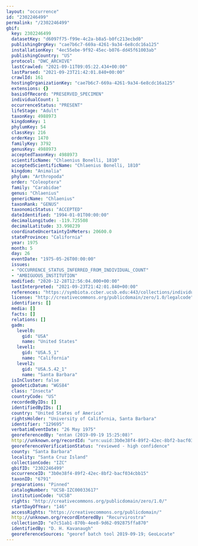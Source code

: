 ```yaml
---
layout: "occurrence"
id: "2302246499"
permalink: "/2302246499"
gbif:
  key: 2302246499
  datasetKey: "d6097f75-f99e-4c2a-b8a5-b0fc213ecbd0"
  publishingOrgKey: "cae7b6c7-669a-4261-9a34-6e8cdc16a125"
  installationKey: "4ec55ebe-9f92-45ec-b076-dd45f61003ab"
  publishingCountry: "US"
  protocol: "DWC_ARCHIVE"
  lastCrawled: "2021-09-11T09:05:22.434+00:00"
  lastParsed: "2021-09-23T21:42:01.840+00:00"
  crawlId: 161
  hostingOrganizationKey: "cae7b6c7-669a-4261-9a34-6e8cdc16a125"
  extensions: {}
  basisOfRecord: "PRESERVED_SPECIMEN"
  individualCount: 1
  occurrenceStatus: "PRESENT"
  lifeStage: "Adult"
  taxonKey: 4988973
  kingdomKey: 1
  phylumKey: 54
  classKey: 216
  orderKey: 1470
  familyKey: 3792
  genusKey: 4988973
  acceptedTaxonKey: 4988973
  scientificName: "Chlaenius Bonelli, 1810"
  acceptedScientificName: "Chlaenius Bonelli, 1810"
  kingdom: "Animalia"
  phylum: "Arthropoda"
  order: "Coleoptera"
  family: "Carabidae"
  genus: "Chlaenius"
  genericName: "Chlaenius"
  taxonRank: "GENUS"
  taxonomicStatus: "ACCEPTED"
  dateIdentified: "1994-01-01T00:00:00"
  decimalLongitude: -119.725508
  decimalLatitude: 33.998239
  coordinateUncertaintyInMeters: 20600.0
  stateProvince: "California"
  year: 1975
  month: 5
  day: 26
  eventDate: "1975-05-26T00:00:00"
  issues:
  - "OCCURRENCE_STATUS_INFERRED_FROM_INDIVIDUAL_COUNT"
  - "AMBIGUOUS_INSTITUTION"
  modified: "2020-12-28T12:56:04.000+00:00"
  lastInterpreted: "2021-09-23T21:42:01.840+00:00"
  references: "https://symbiota.ccber.ucsb.edu:443/collections/individual/index.php?occid=129695"
  license: "http://creativecommons.org/publicdomain/zero/1.0/legalcode"
  identifiers: []
  media: []
  facts: []
  relations: []
  gadm:
    level0:
      gid: "USA"
      name: "United States"
    level1:
      gid: "USA.5_1"
      name: "California"
    level2:
      gid: "USA.5.42_1"
      name: "Santa Barbara"
  isInCluster: false
  geodeticDatum: "WGS84"
  class: "Insecta"
  countryCode: "US"
  recordedByIDs: []
  identifiedByIDs: []
  country: "United States of America"
  rightsHolder: "University of California, Santa Barbara"
  identifier: "129695"
  verbatimEventDate: "26 May 1975"
  georeferencedBy: "entan (2019-09-19 15:25:08)"
  http://unknown.org/recordId: "urn:uuid:3b0e38f4-89f2-42ec-8bf2-bacf034cbb15"
  georeferenceVerificationStatus: "reviewed - high confidence"
  county: "Santa Barbara"
  locality: "Santa Cruz Island"
  collectionCode: "IZC"
  gbifID: "2302246499"
  occurrenceID: "3b0e38f4-89f2-42ec-8bf2-bacf034cbb15"
  taxonID: "6791"
  preparations: "Pinned"
  catalogNumber: "UCSB-IZC00033617"
  institutionCode: "UCSB"
  rights: "http://creativecommons.org/publicdomain/zero/1.0/"
  startDayOfYear: "146"
  accessRights: "https://creativecommons.org/publicdomain/"
  http://unknown.org/recordEnteredBy: "Recurvirostra"
  collectionID: "e7c51ab1-870b-4ee8-9d62-092875ffa870"
  identifiedBy: "D. H. Kavanaugh"
  georeferenceSources: "georef batch tool 2019-09-19; GeoLocate"
---
```

